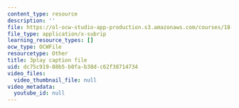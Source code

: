 ```yaml
---
content_type: resource
description: ''
file: https://ol-ocw-studio-app-production.s3.amazonaws.com/courses/18-086-mathematical-methods-for-engineers-ii-spring-2006/dc75c91988b5b0fab38dc62f38714734_nlO9ci0kPLg.srt
file_type: application/x-subrip
learning_resource_types: []
ocw_type: OCWFile
resourcetype: Other
title: 3play caption file
uid: dc75c919-88b5-b0fa-b38d-c62f38714734
video_files:
  video_thumbnail_file: null
video_metadata:
  youtube_id: null
---
```

